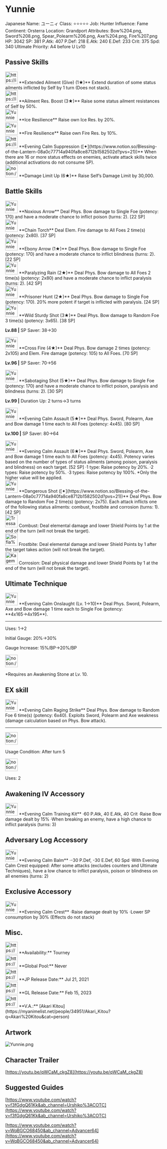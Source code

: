 # Yunnie

Japanese Name: ユーニィ
Class: ⭐️⭐️⭐️⭐️⭐️
Job: Hunter
Influence: Fame
Continent: Orsterra
Location: Grandport
Attributes: Bow%204.png, Sword%208.png, Spear_Polearm%206.png, Axe%204.png, Fire%207.png
HP: 3042
SP: 381
P.Atk: 407
P.Def: 218
E.Atk: 240
E.Def: 233
Crit: 375
Spd: 340
Ultimate Priority: A4 before U Lv10

## Passive Skills

<aside>
<img src="https://img.game8.jp/7690075/6559557a83dd32b402a090dfd6f4d227.png/show" alt="https://img.game8.jp/7690075/6559557a83dd32b402a090dfd6f4d227.png/show" width="40px" /> **Extended Ailment (Give) (1★)**
Extend duration of some status ailments inflicted by Self by 1 turn (Does not stack).

</aside>

<aside>
<img src="https://img.game8.jp/7010696/4bd7c5047846fc63264b69a7e41cab7c.png/show" alt="https://img.game8.jp/7010696/4bd7c5047846fc63264b69a7e41cab7c.png/show" width="40px" /> **Ailment Res. Boost (3★)**
Raise some status ailment resistances of Self by 50%.

</aside>

<aside>
<img src="Yunnie%202c3735a715b84bf2899890ea29d7b21e/Ice_Resilience.png" alt="Yunnie%202c3735a715b84bf2899890ea29d7b21e/Ice_Resilience.png" width="40px" /> **Ice Resilience**
Raise own Ice Res. by 20%.

</aside>

<aside>
<img src="Yunnie%202c3735a715b84bf2899890ea29d7b21e/Fire_Resilience.png" alt="Yunnie%202c3735a715b84bf2899890ea29d7b21e/Fire_Resilience.png" width="40px" /> **Fire Resilience**
Raise own Fire Res. by 10%.

</aside>

<aside>
<img src="https://img.game8.jp/6974757/32d91e4cab8447d366e20e2ffc44e560.png/show" alt="https://img.game8.jp/6974757/32d91e4cab8447d366e20e2ffc44e560.png/show" width="40px" /> **Evening Calm Suppression ([✦](https://www.notion.so/Blessing-of-the-Lantern-08a0c77714a940fa8ce8712b1582502d?pvs=21))**
When there are 16 or more status effects on enemies, activate attack skills twice (additional activations do not consume SP).

</aside>

<aside>
<img src="notion://custom_emoji/2482af5e-3bb7-4af8-a110-df4150e44521/17debbc6-5396-80a6-933a-007af3a7f551" alt="notion://custom_emoji/2482af5e-3bb7-4af8-a110-df4150e44521/17debbc6-5396-80a6-933a-007af3a7f551" width="40px" /> **Damage Limit Up (6★)**
Raise Self’s Damage Limit by 30,000.

</aside>

## Battle Skills

<aside>
<img src="Yunnie%202c3735a715b84bf2899890ea29d7b21e/Bow.png" alt="Yunnie%202c3735a715b84bf2899890ea29d7b21e/Bow.png" width="40px" /> **Noxious Arrow**
Deal Phys. Bow damage to Single Foe (potency: 170) and have a moderate chance to inflict poison (turns: 2). [22 SP]

</aside>

<aside>
<img src="Yunnie%202c3735a715b84bf2899890ea29d7b21e/Fire.png" alt="Yunnie%202c3735a715b84bf2899890ea29d7b21e/Fire.png" width="40px" /> **Chain Torch**
Deal Elem. Fire damage to All Foes 2 time(s) (potency: 2x80). [37 SP]

</aside>

<aside>
<img src="Yunnie%202c3735a715b84bf2899890ea29d7b21e/Bow%201.png" alt="Yunnie%202c3735a715b84bf2899890ea29d7b21e/Bow%201.png" width="40px" /> **Ebony Arrow (1★)**
Deal Phys. Bow damage to Single Foe (potency: 170) and have a moderate chance to inflict blindness (turns: 2). [22 SP]

</aside>

<aside>
<img src="Yunnie%202c3735a715b84bf2899890ea29d7b21e/Bow%202.png" alt="Yunnie%202c3735a715b84bf2899890ea29d7b21e/Bow%202.png" width="40px" /> **Paralyzing Rain (2★)**
Deal Phys. Bow damage to All Foes 2 time(s) (potency: 2x80) and have a moderate chance to inflict paralysis (turns: 2). [42 SP]

</aside>

<aside>
<img src="Yunnie%202c3735a715b84bf2899890ea29d7b21e/Bow%203.png" alt="Yunnie%202c3735a715b84bf2899890ea29d7b21e/Bow%203.png" width="40px" /> **Prisoner Hunt (2★)**
Deal Phys. Bow damage to Single Foe (potency: 170). 20% more potent if target is inflicted with paralysis. [24 SP]

</aside>

<aside>
<img src="Yunnie%202c3735a715b84bf2899890ea29d7b21e/Bow%204.png" alt="Yunnie%202c3735a715b84bf2899890ea29d7b21e/Bow%204.png" width="40px" /> **Wild Sturdy Shot (3★)**
Deal Phys. Bow damage to Random Foe 3 time(s) (potency: 3x65). [38 SP]

**Lv.88 |** SP Saver: 38→30

</aside>

<aside>
<img src="Yunnie%202c3735a715b84bf2899890ea29d7b21e/Bow_Fire.png" alt="Yunnie%202c3735a715b84bf2899890ea29d7b21e/Bow_Fire.png" width="40px" /> **Cross Fire (4★)**
Deal Phys. Bow damage 2 times (potency: 2x105) and Elem. Fire damage (potency: 105) to All Foes. [70 SP]

**Lv.96 |** SP Saver: 70→56

</aside>

<aside>
<img src="Yunnie%202c3735a715b84bf2899890ea29d7b21e/Bow%205.png" alt="Yunnie%202c3735a715b84bf2899890ea29d7b21e/Bow%205.png" width="40px" /> **Sabotaging Shot (5★)**
Deal Phys. Bow damage to Single Foe (potency: 170) and have a moderate chance to inflict poison, paralysis and blindness (turns: 2). [30 SP]

**Lv.99 |** Duration Up: 2 turns→3 turns

</aside>

<aside>
<img src="Yunnie%202c3735a715b84bf2899890ea29d7b21e/Flag.png" alt="Yunnie%202c3735a715b84bf2899890ea29d7b21e/Flag.png" width="40px" /> **Evening Calm Assault (5★)**
Deal Phys. Sword, Polearm, Axe and Bow damage 1 time each to All Foes (potency: 4x45). [80 SP]

**Lv.100 |** SP Saver: 80→64

<aside>
<img src="Yunnie%202c3735a715b84bf2899890ea29d7b21e/Flag.png" alt="Yunnie%202c3735a715b84bf2899890ea29d7b21e/Flag.png" width="40px" /> **Evening Calm Assault (6★)**
Deal Phys. Sword, Polearm, Axe and Bow damage 1 time each to All Foes (potency: 4x45). Potency varies based on the number of types of status ailments (among poison, paralysis and blindness) on each target. [52 SP]
·1 type: Raise potency by 20%.
·2 types: Raise potency by 50%.
·3 types: Raise potency by 100%.
*Only the higher value will be applied.

</aside>

</aside>

<aside>
<img src="Yunnie%202c3735a715b84bf2899890ea29d7b21e/Bow%205.png" alt="Yunnie%202c3735a715b84bf2899890ea29d7b21e/Bow%205.png" width="40px" /> **Dangerous Shot ([✦](https://www.notion.so/Blessing-of-the-Lantern-08a0c77714a940fa8ce8712b1582502d?pvs=21))**
Deal Phys. Bow damage to Random Foe 2 time(s) (potency: 2x75). Each attack inflicts one of the following status ailments: combust, frostbite and corrosion (turns: 1). [42 SP]

<aside>
<img src="Tressa%20EX%200b5db6785d514c2ebb35033b73fd11b7/Combustion.png" alt="Tressa%20EX%200b5db6785d514c2ebb35033b73fd11b7/Combustion.png" width="40px" /> Combust: Deal elemental damage and lower Shield Points by 1 at the end of the turn (will not break the target).

</aside>

<aside>
<img src="Sofia%2000068123fe9b435bb0071c737bee5e8b/Frostbite.png" alt="Sofia%2000068123fe9b435bb0071c737bee5e8b/Frostbite.png" width="40px" /> Frostbite: Deal elemental damage and lower Shield Points by 1 after the target takes action (will not break the target).

</aside>

<aside>
<img src="Kagemune%20162ebbc65396808cb7bfd9530acb1e7a/Corrosion.png" alt="Kagemune%20162ebbc65396808cb7bfd9530acb1e7a/Corrosion.png" width="40px" /> Corrosion: Deal physical damage and lower Shield Points by 1 at the end of the turn (will not break the target).

</aside>

</aside>

## Ultimate Technique

<aside>
<img src="Yunnie%202c3735a715b84bf2899890ea29d7b21e/Flag%201.png" alt="Yunnie%202c3735a715b84bf2899890ea29d7b21e/Flag%201.png" width="40px" /> **Evening Calm Onslaught (Lv. 1→10)**
Deal Phys. Sword, Polearm, Axe and Bow damage 1 time each to Single Foe (potency: **4x165→4x195**).

---

Uses:
1→2

Initial Gauge:
20%→30%

Gauge Increase:
15%/BP→20%/BP

<aside>
<img src="notion://custom_emoji/2482af5e-3bb7-4af8-a110-df4150e44521/182ebbc6-5396-80af-9978-007ac248795b" alt="notion://custom_emoji/2482af5e-3bb7-4af8-a110-df4150e44521/182ebbc6-5396-80af-9978-007ac248795b" width="40px" />

*Requires an Awakening Stone at Lv. 10.

</aside>

</aside>

## EX skill

<aside>
<img src="Yunnie%202c3735a715b84bf2899890ea29d7b21e/Bow%206.png" alt="Yunnie%202c3735a715b84bf2899890ea29d7b21e/Bow%206.png" width="40px" /> **Evening Calm Raging Strike**
Deal Phys. Bow damage to Random Foe 6 time(s) (potency: 6x40). Exploits Sword, Polearm and Axe weakness (damage calculation based on Phys. Bow attack).

---

<aside>
<img src="notion://custom_emoji/2482af5e-3bb7-4af8-a110-df4150e44521/137ebbc6-5396-802c-b9bc-007a54884b6f" alt="notion://custom_emoji/2482af5e-3bb7-4af8-a110-df4150e44521/137ebbc6-5396-802c-b9bc-007a54884b6f" width="40px" />

Usage Condition: After turn 5

</aside>

<aside>
<img src="notion://custom_emoji/2482af5e-3bb7-4af8-a110-df4150e44521/137ebbc6-5396-80ba-9f36-007a936447ac" alt="notion://custom_emoji/2482af5e-3bb7-4af8-a110-df4150e44521/137ebbc6-5396-80ba-9f36-007a936447ac" width="40px" />

Uses: 2

</aside>

</aside>

## Awakening IV Accessory

<aside>
<img src="Yunnie%202c3735a715b84bf2899890ea29d7b21e/Awakening_IV.png" alt="Yunnie%202c3735a715b84bf2899890ea29d7b21e/Awakening_IV.png" width="40px" /> **Evening Calm Training Kit**
·60 P.Atk, 40 E.Atk, 40 Crit
·Raise Bow damage dealt by 15%
·When breaking an enemy, have a high chance to inflict paralysis (turns: 3)

</aside>

## Adversary Log Accessory

<aside>
<img src="Yunnie%202c3735a715b84bf2899890ea29d7b21e/Accessory.png" alt="Yunnie%202c3735a715b84bf2899890ea29d7b21e/Accessory.png" width="40px" /> **Evening Calm Balm**
·-30 P.Def, -30 E.Def, 60 Spd
·With Evening Calm Crest equipped: After some attacks (excludes counters and Ultimate Techniques), have a low chance to inflict paralysis, poison or blindness on all enemies (turns: 2)

</aside>

## Exclusive Accessory

<aside>
<img src="Yunnie%202c3735a715b84bf2899890ea29d7b21e/Accessory%201.png" alt="Yunnie%202c3735a715b84bf2899890ea29d7b21e/Accessory%201.png" width="40px" /> **Evening Calm Crest**
·Raise damage dealt by 10%
·Lower SP consumption by 30% (Effects do not stack)

</aside>

## Misc.

<aside>
<img src="https://www.notion.so/icons/gift_gray.svg" alt="https://www.notion.so/icons/gift_gray.svg" width="40px" /> **Availability:** Tourney

</aside>

<aside>
<img src="https://www.notion.so/icons/globe_gray.svg" alt="https://www.notion.so/icons/globe_gray.svg" width="40px" /> **Global Pool:** Never

</aside>

<aside>
<img src="https://www.notion.so/icons/calendar_red.svg" alt="https://www.notion.so/icons/calendar_red.svg" width="40px" /> **JP Release Date:**
Jul 21, 2021

</aside>

<aside>
<img src="https://www.notion.so/icons/calendar_blue.svg" alt="https://www.notion.so/icons/calendar_blue.svg" width="40px" /> **GL Release Date:**
Feb 15, 2023

</aside>

<aside>
<img src="https://www.notion.so/icons/microphone_gray.svg" alt="https://www.notion.so/icons/microphone_gray.svg" width="40px" /> **V.A.:** [Akari Kitou](https://myanimelist.net/people/34951/Akari_Kitou?q=Akari%20Kitou&cat=person)

</aside>

## Artwork

![Yunnie.png](Yunnie%202c3735a715b84bf2899890ea29d7b21e/Yunnie.png)

## Character Trailer

[https://youtu.be/qWCaM_ckgZ8](https://youtu.be/qWCaM_ckgZ8)

## Suggested Guides

[https://www.youtube.com/watch?v=f3fGdgQ61Kk&ab_channel=Urshiko%3ACOTC](https://www.youtube.com/watch?v=f3fGdgQ61Kk&ab_channel=Urshiko%3ACOTC)

[https://www.youtube.com/watch?v=WqBGCO68450&ab_channel=Advancer64](https://www.youtube.com/watch?v=WqBGCO68450&ab_channel=Advancer64)